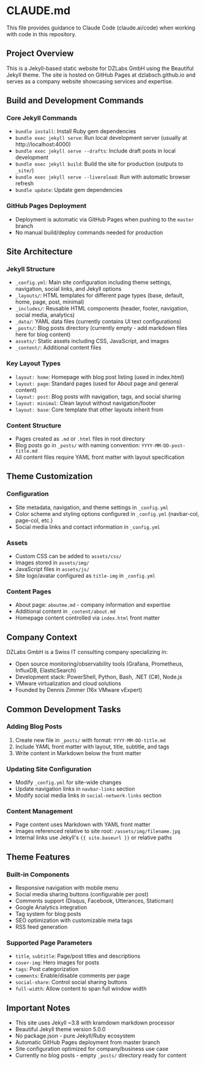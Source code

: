 # CLAUDE.md

This file provides guidance to Claude Code (claude.ai/code) when working with code in this repository.

## Project Overview

This is a Jekyll-based static website for DZLabs GmbH using the Beautiful Jekyll theme. The site is hosted on GitHub Pages at dzlabsch.github.io and serves as a company website showcasing services and expertise.

## Build and Development Commands

### Core Jekyll Commands
- `bundle install`: Install Ruby gem dependencies
- `bundle exec jekyll serve`: Run local development server (usually at http://localhost:4000)
- `bundle exec jekyll serve --drafts`: Include draft posts in local development
- `bundle exec jekyll build`: Build the site for production (outputs to `_site/`)
- `bundle exec jekyll serve --livereload`: Run with automatic browser refresh
- `bundle update`: Update gem dependencies

### GitHub Pages Deployment
- Deployment is automatic via GitHub Pages when pushing to the `master` branch
- No manual build/deploy commands needed for production

## Site Architecture

### Jekyll Structure
- `_config.yml`: Main site configuration including theme settings, navigation, social links, and Jekyll options
- `_layouts/`: HTML templates for different page types (base, default, home, page, post, minimal)
- `_includes/`: Reusable HTML components (header, footer, navigation, social media, analytics)
- `_data/`: YAML data files (currently contains UI text configurations)
- `_posts/`: Blog posts directory (currently empty - add markdown files here for blog content)
- `assets/`: Static assets including CSS, JavaScript, and images
- `_content/`: Additional content files

### Key Layout Types
- `layout: home`: Homepage with blog post listing (used in index.html)
- `layout: page`: Standard pages (used for About page and general content)
- `layout: post`: Blog posts with navigation, tags, and social sharing
- `layout: minimal`: Clean layout without navigation/footer
- `layout: base`: Core template that other layouts inherit from

### Content Structure
- Pages created as `.md` or `.html` files in root directory
- Blog posts go in `_posts/` with naming convention: `YYYY-MM-DD-post-title.md`
- All content files require YAML front matter with layout specification

## Theme Customization

### Configuration
- Site metadata, navigation, and theme settings in `_config.yml`
- Color scheme and styling options configured in `_config.yml` (navbar-col, page-col, etc.)
- Social media links and contact information in `_config.yml`

### Assets
- Custom CSS can be added to `assets/css/`
- Images stored in `assets/img/`
- JavaScript files in `assets/js/`
- Site logo/avatar configured as `title-img` in `_config.yml`

### Content Pages
- About page: `aboutme.md` - company information and expertise
- Additional content in `_content/about.md`
- Homepage content controlled via `index.html` front matter

## Company Context

DZLabs GmbH is a Swiss IT consulting company specializing in:
- Open source monitoring/observability tools (Grafana, Prometheus, InfluxDB, ElasticSearch)
- Development stack: PowerShell, Python, Bash, .NET (C#), Node.js
- VMware virtualization and cloud solutions
- Founded by Dennis Zimmer (16x VMware vExpert)

## Common Development Tasks

### Adding Blog Posts
1. Create new file in `_posts/` with format: `YYYY-MM-DD-title.md`
2. Include YAML front matter with layout, title, subtitle, and tags
3. Write content in Markdown below the front matter

### Updating Site Configuration
- Modify `_config.yml` for site-wide changes
- Update navigation links in `navbar-links` section
- Modify social media links in `social-network-links` section

### Content Management
- Page content uses Markdown with YAML front matter
- Images referenced relative to site root: `/assets/img/filename.jpg`
- Internal links use Jekyll's `{{ site.baseurl }}` or relative paths

## Theme Features

### Built-in Components
- Responsive navigation with mobile menu
- Social media sharing buttons (configurable per post)
- Comments support (Disqus, Facebook, Utterances, Staticman)
- Google Analytics integration
- Tag system for blog posts
- SEO optimization with customizable meta tags
- RSS feed generation

### Supported Page Parameters
- `title`, `subtitle`: Page/post titles and descriptions
- `cover-img`: Hero images for posts
- `tags`: Post categorization
- `comments`: Enable/disable comments per page
- `social-share`: Control social sharing buttons
- `full-width`: Allow content to span full window width

## Important Notes

- This site uses Jekyll ~3.8 with kramdown markdown processor
- Beautiful Jekyll theme version 5.0.0
- No package.json - pure Jekyll/Ruby ecosystem
- Automatic GitHub Pages deployment from master branch
- Site configuration optimized for company/business use case
- Currently no blog posts - empty `_posts/` directory ready for content